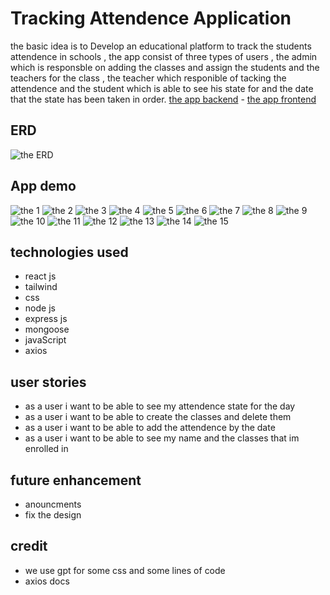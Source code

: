 # Tracking Attendence Application

the basic idea is to Develop an educational platform to track the students attendence in schools , the app consist of three types of users , the admin which is responsble on adding the classes and assign the students and the teachers for the class , the teacher which responible of tacking the attendence and the student which is able to see his state for and the date that the state has been taken in 
order. [the app backend](https://github.com/MuntRah/student-traking-attandnce-system-back-end.git) - [the app frontend](https://github.com/MuntRah/student-tracking-attandnce-system-front-end.git)

## ERD

![the ERD](./src/assets/photos/Screenshot%202024-09-03%20161433.png)

## App demo

![the 1](./src/assets/photos/Screenshot%202024-09-12%20132931.png)
![the 2](./src//assets/photos/Screenshot%202024-09-12%20132942.png)
![the 3](./src/assets/photos/Screenshot%202024-09-12%20132957.png)
![the 4](./src//assets/photos/Screenshot%202024-09-12%20133015.png)
![the 5](./src//assets/photos/Screenshot%202024-09-12%20133035.png)
![the 6](./src//assets/photos/Screenshot%202024-09-12%20133047.png)
![the 7](./src/assets/photos/Screenshot%202024-09-12%20133101.png)
![the 8](./src/assets/photos/Screenshot%202024-09-12%20133114.png)
![the 9](./src/assets/photos/Screenshot%202024-09-12%20133207.png)
![the 10](./src/assets/photos/Screenshot%202024-09-12%20133241.png)
![the 11](./src/assets/photos/Screenshot%202024-09-12%20133300.png)
![the 12](./src/assets/photos/Screenshot%202024-09-12%20133312.png)
![the 13](./src/assets/photos/Screenshot%202024-09-12%20133333.png)
![the 14](./src/assets/photos/Screenshot%202024-09-12%20134205.png)
![the 15](./src/assets/photos/Screenshot%202024-09-12%20134219.png)

## technologies used

- react js
- tailwind
- css
- node js
- express js
- mongoose
- javaScript
- axios
## user stories

- as a user i want to be able to see my attendence state for the day 
- as a user i want to be able to create the classes and delete them 
- as a user i want to be able to add the attendence by the date 
- as a user i want to be able to see my name and the classes that im enrolled in  
## future enhancement

- anouncments
- fix the design

## credit

- we use gpt for some css and some lines of code
- axios docs
